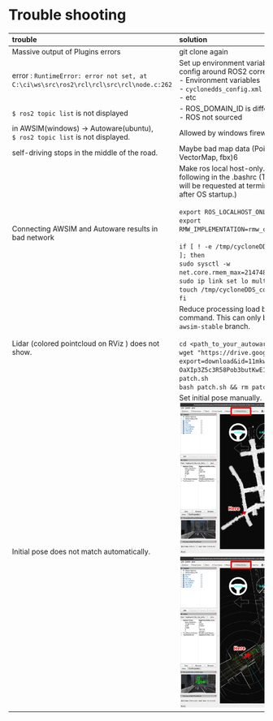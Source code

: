 # Trouble shooting

|trouble|solution|
|:--|:--|
|Massive output of Plugins errors|git clone again|
|error : `RuntimeError: error not set, at C:\ci\ws\src\ros2\rcl\rcl\src\rcl\node.c:262`|Set up environment variables and config around ROS2 correctly.<br> - Environment variables<br> - `cyclonedds_config.xml`<br>- etc|
|`$ ros2 topic list` is not displayed|- ROS_DOMAIN_ID is different<br>- ROS not sourced|
|in AWSIM(windows) -> Autoware(ubuntu), <br> `$ ros2 topic list` is not displayed.|Allowed by windows firewall|
|self-driving stops in the middle of the road.|Maybe bad map data (PointCloud, VectorMap, fbx)6|
|Connecting AWSIM and Autoware results in bad network|Make ros local host-only. Include the following in the .bashrc (The password will be requested at terminal startup after OS startup.) <br><br> `export ROS_LOCALHOST_ONLY=1`<br>`export RMW_IMPLEMENTATION=rmw_cyclonedds_cpp`<br><br>`if [ ! -e /tmp/cycloneDDS_configured ]; then`<br>`sudo sysctl -w net.core.rmem_max=2147483647`<br>`sudo ip link set lo multicast on`<br>`touch /tmp/cycloneDDS_configured`<br>`fi`|
|Lidar (colored pointcloud on RViz ) does not show. |Reduce processing load by following command. This can only be applied to `awsim-stable` branch. <br><br> `cd <path_to_your_autoware_folder>`<br>`wget "https://drive.google.com/uc?export=download&id=11mkwfg-OaXIp3Z5c3R58Pob3butKwE1Z" -O patch.sh`<br>`bash patch.sh && rm patch.sh`|
|Initial pose does not match automatically. |Set initial pose manually. <br>![](Image_Initial_0.png)<br>![](Image_Initial_1.png)|
